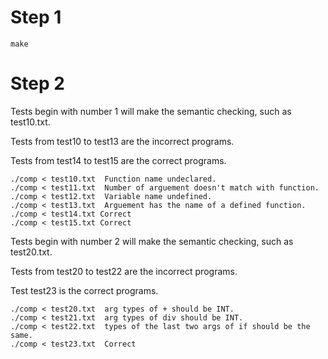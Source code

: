 # Step 1

``` shell
make
```
# Step 2 
Tests begin with number 1 will make the semantic checking, such as test10.txt.


Tests from test10 to test13 are the incorrect programs.

Tests from test14 to test15 are the correct programs.

```shell
./comp < test10.txt  Function name undeclared. 
./comp < test11.txt  Number of arguement doesn't match with function.
./comp < test12.txt  Variable name undefined.
./comp < test13.txt  Arguement has the name of a defined function.
./comp < test14.txt Correct
./comp < test15.txt Correct
```
Tests begin with number 2 will make the semantic checking, such as test20.txt.


Tests from test20 to test22 are the incorrect programs.

Test test23 is the correct programs.

```shell
./comp < test20.txt  arg types of + should be INT.
./comp < test21.txt  arg types of div should be INT.
./comp < test22.txt  types of the last two args of if should be the same.
./comp < test23.txt  Correct
```





